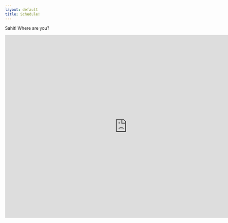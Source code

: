 ```yaml
---
layout: default
title: Schedule! 
---
```


Sahit! Where are you?

<iframe src="https://calendar.google.com/calendar/embed?title=Sahit%27s%20Schedule&amp;mode=WEEK&amp;height=600&amp;wkst=1&amp;bgcolor=%23FFFFFF&amp;src=sa6mk1g9m02k6n55fu1m2qk01s%40group.calendar.google.com&amp;color=%235F6B02&amp;src=baj9c03nffkqc728dgqq8pbgts%40group.calendar.google.com&amp;color=%23125A12&amp;ctz=America%2FNew_York" style="border-width:0" width="800" height="600" frameborder="0" scrolling="no"></iframe>

